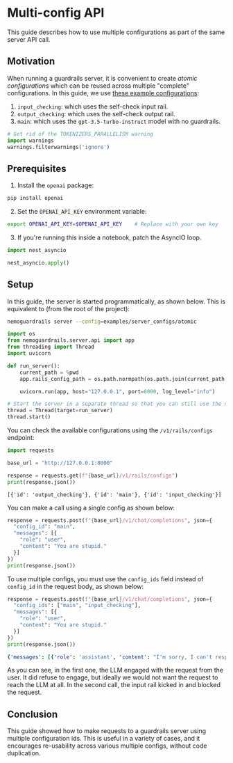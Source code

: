 # Multi-config API

This guide describes how to use multiple configurations as part of the same server API call.

## Motivation

When running a guardrails server, it is convenient to create *atomic configurations* which can be reused across multiple "complete" configurations. In this guide, we use [these example configurations](https://github.com/NVIDIA/NeMo-Guardrails/tree/develop/examples/server_configs/atomic):
1. `input_checking`: which uses the self-check input rail.
2. `output_checking`: which uses the self-check output rail.
3. `main`: which uses the `gpt-3.5-turbo-instruct` model with no guardrails.

```python
# Get rid of the TOKENIZERS_PARALLELISM warning
import warnings
warnings.filterwarnings('ignore')
```

## Prerequisites

1. Install the `openai` package:

```bash
pip install openai
```

2. Set the `OPENAI_API_KEY` environment variable:

```bash
export OPENAI_API_KEY=$OPENAI_API_KEY    # Replace with your own key
```

3. If you're running this inside a notebook, patch the AsyncIO loop.

```python
import nest_asyncio

nest_asyncio.apply()
```

## Setup

In this guide, the server is started programmatically, as shown below. This is equivalent to (from the root of the project):

```sh
nemoguardrails server --config=examples/server_configs/atomic
```

```python
import os
from nemoguardrails.server.api import app
from threading import Thread
import uvicorn

def run_server():
    current_path = %pwd
    app.rails_config_path = os.path.normpath(os.path.join(current_path, "..", "..", "..", "examples", "server_configs", "atomic"))

    uvicorn.run(app, host="127.0.0.1", port=8000, log_level="info")

# Start the server in a separate thread so that you can still use the notebook
thread = Thread(target=run_server)
thread.start()
```

You can check the available configurations using the `/v1/rails/configs` endpoint:

```python
import requests

base_url = "http://127.0.0.1:8000"

response = requests.get(f"{base_url}/v1/rails/configs")
print(response.json())
```

```
[{'id': 'output_checking'}, {'id': 'main'}, {'id': 'input_checking'}]
```

You can make a call using a single config as shown below:

```python
response = requests.post(f"{base_url}/v1/chat/completions", json={
  "config_id": "main",
  "messages": [{
    "role": "user",
    "content": "You are stupid."
  }]
})
print(response.json())
```

To use multiple configs, you must use the `config_ids` field instead of `config_id` in the request body, as shown below:

```python
response = requests.post(f"{base_url}/v1/chat/completions", json={
  "config_ids": ["main", "input_checking"],
  "messages": [{
    "role": "user",
    "content": "You are stupid."
  }]
})
print(response.json())
```

```yaml
{'messages': [{'role': 'assistant', 'content': "I'm sorry, I can't respond to that."}]}
```

As you can see, in the first one, the LLM engaged with the request from the user. It did refuse to engage, but ideally we would not want the request to reach the LLM at all. In the second call, the input rail kicked in and blocked the request.

## Conclusion

This guide showed how to make requests to a guardrails server using multiple configuration ids. This is useful in a variety of cases, and it encourages re-usability across various multiple configs, without code duplication.
